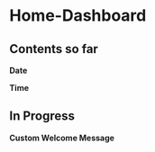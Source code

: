# Home-Dashboard

## Contents so far

**Date**

**Time**

## In Progress

**Custom Welcome Message**
